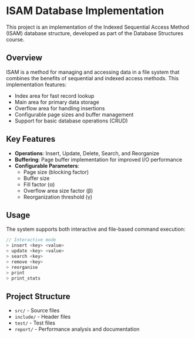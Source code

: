 # ISAM Database Implementation

This project is an implementation of the Indexed Sequential Access Method (ISAM) database structure, developed as part of the Database Structures course. 

## Overview

ISAM is a method for managing and accessing data in a file system that combines the benefits of sequential and indexed access methods. This implementation features:

- Index area for fast record lookup
- Main area for primary data storage
- Overflow area for handling insertions
- Configurable page sizes and buffer management
- Support for basic database operations (CRUD)

## Key Features

- **Operations**: Insert, Update, Delete, Search, and Reorganize
- **Buffering**: Page buffer implementation for improved I/O performance
- **Configurable Parameters**:
  - Page size (blocking factor)
  - Buffer size
  - Fill factor (α)
  - Overflow area size factor (β)
  - Reorganization threshold (γ)

## Usage

The system supports both interactive and file-based command execution:
```cpp
// Interactive mode
> insert <key> <value>
> update <key> <value>
> search <key>
> remove <key>
> reorganise
> print
> print_stats
```

## Project Structure

- `src/` - Source files
- `include/` - Header files
- `test/` - Test files
- `report/` - Performance analysis and documentation